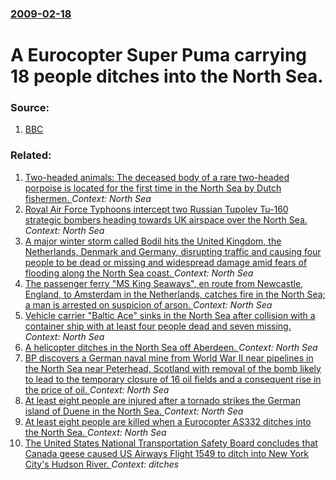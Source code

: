 ### [2009-02-18](/news/2009/02/18/index.md)

#  A Eurocopter Super Puma carrying 18 people ditches into the North Sea. 




### Source:

1. [BBC](http://news.bbc.co.uk/2/hi/uk_news/scotland/north_east/7898093.stm)

### Related:

1. [Two-headed animals: The deceased body of a rare two-headed porpoise is located for the first time in the North Sea by Dutch fishermen. ](/news/2017/06/14/two-headed-animals-the-deceased-body-of-a-rare-two-headed-porpoise-is-located-for-the-first-time-in-the-north-sea-by-dutch-fishermen.md) _Context: North Sea_
2. [Royal Air Force Typhoons intercept two Russian Tupolev Tu-160 strategic bombers heading towards UK airspace over the North Sea. ](/news/2016/02/17/royal-air-force-typhoons-intercept-two-russian-tupolev-tu-160-strategic-bombers-heading-towards-uk-airspace-over-the-north-sea.md) _Context: North Sea_
3. [A major winter storm called Bodil hits the United Kingdom, the Netherlands, Denmark and Germany, disrupting traffic and causing four people to be dead or missing and widespread damage amid fears of flooding along the North Sea coast. ](/news/2013/12/5/a-major-winter-storm-called-bodil-hits-the-united-kingdom-the-netherlands-denmark-and-germany-disrupting-traffic-and-causing-four-people.md) _Context: North Sea_
4. [The passenger ferry "MS King Seaways", en route from Newcastle, England, to Amsterdam in the Netherlands, catches fire in the North Sea; a man is arrested on suspicion of arson. ](/news/2013/12/29/the-passenger-ferry-ms-king-seaways-en-route-from-newcastle-england-to-amsterdam-in-the-netherlands-catches-fire-in-the-north-sea-a-m.md) _Context: North Sea_
5. [Vehicle carrier "Baltic Ace" sinks in the North Sea after collision with a container ship with at least four people dead and seven missing. ](/news/2012/12/5/vehicle-carrier-baltic-ace-sinks-in-the-north-sea-after-collision-with-a-container-ship-with-at-least-four-people-dead-and-seven-missing.md) _Context: North Sea_
6. [A helicopter ditches in the North Sea off Aberdeen. ](/news/2012/05/10/a-helicopter-ditches-in-the-north-sea-off-aberdeen.md) _Context: North Sea_
7. [BP discovers a German naval mine from World War II near pipelines in the North Sea near Peterhead, Scotland with removal of the bomb likely to lead to the temporary closure of 16 oil fields and a consequent rise in the price of oil. ](/news/2011/04/27/bp-discovers-a-german-naval-mine-from-world-war-ii-near-pipelines-in-the-north-sea-near-peterhead-scotland-with-removal-of-the-bomb-likely.md) _Context: North Sea_
8. [At least eight people are injured after a tornado strikes the German island of Duene in the North Sea. ](/news/2010/07/12/at-least-eight-people-are-injured-after-a-tornado-strikes-the-german-island-of-duene-in-the-north-sea.md) _Context: North Sea_
9. [ At least eight people are killed when a Eurocopter AS332 ditches into the North Sea. ](/news/2009/04/1/at-least-eight-people-are-killed-when-a-eurocopter-as332-ditches-into-the-north-sea.md) _Context: North Sea_
10. [ The United States National Transportation Safety Board concludes that Canada geese caused US Airways Flight 1549 to ditch into New York City's Hudson River. ](/news/2009/02/12/the-united-states-national-transportation-safety-board-concludes-that-canada-geese-caused-us-airways-flight-1549-to-ditch-into-new-york-cit.md) _Context: ditches_

